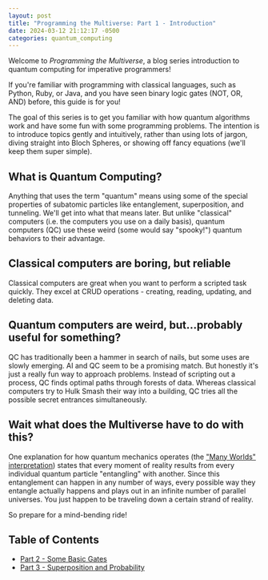 ```yaml
---
layout: post
title: "Programming the Multiverse: Part 1 - Introduction"
date: 2024-03-12 21:12:17 -0500
categories: quantum_computing
---
```


Welcome to _Programming the Multiverse_, a blog series introduction to quantum computing for imperative programmers!

If you're familiar with programming with classical languages, such as Python, Ruby, or Java, and you have seen binary logic gates (NOT, OR, AND) before, this guide is for you!

The goal of this series is to get you familiar with how quantum algorithms work and have some fun with some programming problems. The intention is to introduce topics gently and intuitively, rather than using lots of jargon, diving straight into Bloch Spheres, or showing off fancy equations (we'll keep them super simple).

## What is Quantum Computing?

Anything that uses the term "quantum" means using some of the special properties of subatomic particles like entanglement, superposition, and tunneling. We'll get into what that means later. But unlike "classical" computers (i.e. the computers you use on a daily basis), quantum computers (QC) use these weird (some would say "spooky!") quantum behaviors to their advantage.

## Classical computers are boring, but reliable

Classical computers are great when you want to perform a scripted task quickly. They excel at CRUD operations - creating, reading, updating, and deleting data.

## Quantum computers are weird, but...probably useful for something?

QC has traditionally been a hammer in search of nails, but some uses are slowly emerging. AI and QC seem to be a promising match. But honestly it's just a really fun way to approach problems. Instead of scripting out a process, QC finds optimal paths through forests of data. Whereas classical computers try to Hulk Smash their way into a building, QC tries all the possible secret entrances simultaneously.

## Wait what does the Multiverse have to do with this?

One explanation for how quantum mechanics operates (the ["Many Worlds" interpretation](https://en.wikipedia.org/wiki/Many-worlds_interpretation)) states that every moment of reality results from every individual quantum particle "entangling" with another. Since this entanglement can happen in any number of ways, every possible way they entangle actually happens and plays out in an infinite number of parallel universes. You just happen to be traveling down a certain strand of reality.

So prepare for a mind-bending ride!

## Table of Contents

- [Part 2 - Some Basic Gates](/programming-the-multiverse-part-2/)
- [Part 3 - Superposition and Probability](/programming-the-multiverse-part-3/)
